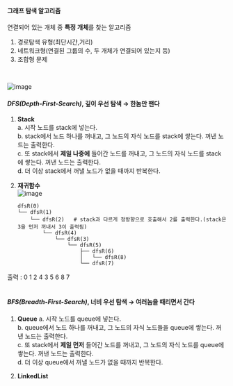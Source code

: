 #### 그래프 탐색 알고리즘
연결되어 있는 개체 중 **특정 개체**를 찾는 알고리즘
1. 경로탐색 유형(최단시간,거리)
2. 네트워크형(연결된 그룹의 수, 두 개체가 연결되어 있는지 등)
3. 조합형 문제
<br>

![image](https://github.com/chominyeong/tobigs_20-21_Hyehwa/assets/81460659/6516b461-7e88-46ba-ac6b-4fe9a9a98cac)

#### _DFS(Depth-First-Search)_, 깊이 우선 탐색 → 한놈만 팬다
1. **Stack**   
  a. 시작 노드를 stack에 넣는다.   
  b. stack에서 노드 하나를 꺼내고, 그 노드의 자식 노드를 stack에 쌓는다. 꺼낸 노드는 출력한다.    
  c. 또 stack에서 **제일 나중에** 들어간 노드를 꺼내고, 그 노드의 자식 노드를 stack에 쌓는다. 꺼낸 노드는 출력한다.   
  d. 더 이상 stack에서 꺼낼 노드가 없을 때까지 반복한다.

2. **재귀함수**   
![image](https://github.com/chominyeong/tobigs_20-21_Hyehwa/assets/81460659/01520acd-9ee6-42e9-8129-900fe16850ef)    
   ```
   dfsR(0)
   └── dfsR(1)
       └── dfsR(2)   # stack과 다르게 정방향으로 호출해서 2를 출력한다.(stack은 3을 먼저 꺼내서 3이 출력됨)
           └── dfsR(4)
               └── dfsR(3)
                   └── dfsR(5)
                       ├── dfsR(6)
                       │   └── dfsR(8)
                       └── dfsR(7)
   ```
출력 : 0 1 2 4 3 5 6 8 7    
<br>

#### _BFS(Breadth-First-Search)_, 너비 우선 탐색 → 여러놈을 때리면서 간다
1. **Queue**
  a. 시작 노드를 queue에 넣는다.   
  b. queue에서 노드 하나를 꺼내고, 그 노드의 자식 노드들을 queue에 쌓는다. 꺼낸 노드는 출력한다.   
  c. 또 stack에서 **제일 먼저** 들어간 노드를 꺼내고, 그 노드의 자식 노드를 queue에 쌓는다. 꺼낸 노드는 출력한다.   
  d. 더 이상 queue에서 꺼낼 노드가 없을 때까지 반복한다.   

3. **LinkedList**
